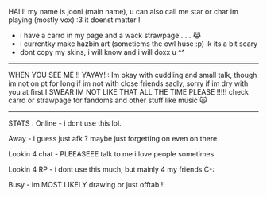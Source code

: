  HAIII! my name is jooni (main name),  u can also call me star or char im playing (mostly vox) :3 it doenst matter ! 
- i have a carrd in my page and a wack strawpage…… 😹
- i  currentky make hazbin art (sometiems the owl huse :p) ik its a bit scary 
- dont copy my skins, i will know and i will doxx u ^^


------------------------------------------------------------------------------------------------------------------------


WHEN YOU SEE ME !! YAYAY! :
Im okay with cuddling and small talk, though im not on pt for long if im not with close friends sadly, sorry if im dry with you at first I SWEAR IM NOT LIKE THAT ALL THE TIME PLEASE !!!!! check carrd or strawpage for fandoms and other stuff like music 🙀


------------------------------------------------------------------------------------------------------------------------------------------------------



STATS : 
Online - i dont use this lol.


Away - i guess just afk ? maybe just forgetting on even on there


Lookin 4 chat - PLEEASEEE talk to me i love people sometimes 


Lookin 4 RP - i dont use this much, but mainly 4 my friends C-:


Busy - im MOST LIKELY drawing or just offtab !! 
<!---
joonipatootie/joonipatootie is a ✨ special ✨ repository because its `README.md` (this file) appears on your GitHub profile.
You can click the Preview link to take a look at your changes.
--->
